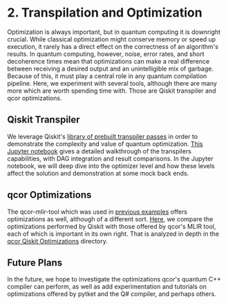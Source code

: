# 2. Transpilation and Optimization

Optimization is always important, but in quantum computing it is downright crucial. While classical optimization might conserve memory or speed up execution, it rarely has a direct effect on the correctness of an algorithm's results. In quantum computing, however, noise, error rates, and short decoherence times mean that optimizations can make a real difference between receiving a desired output and an unintelligible mix of garbage. Because of this, it must play a central role in any quantum compilation pipeline. Here, we experiment with several tools, although there are many more which are worth spending time with. Those are Qiskit transpiler and qcor optimizations.

## Qiskit Transpiler

We leverage Qiskit's [library of prebuilt transpiler passes](https://qiskit.org/documentation/apidoc/transpiler_passes.html) in order to demonstrate the complexity and value of quantum optimization. [This Jupyter notebook](Transpilation_Process_Gate_Optimization.ipynb) gives a detailed walkthrough of the transpilers capabilities, with DAG integration and result comparisons. In the Jupyter notebook, we will deep dive into the optimizer level and how these levels affect the solution and demonstration at some mock back ends.

## qcor Optimizations

The qcor-mlir-tool which was used in [previous examples](../1_Intro_Quantum_Parsers_and_ASTs/) offers optimizations as well, although of a different sort. [Here](2_qcor_Qiskit_Optimizations), we compare the optimizations performed by Qiskit with those offered by qcor's MLIR tool, each of which is important in its own right. That is analyzed in depth in the [qcor Qiskit Optimizations](2_qcor_Qiskit_Optimizations) directory.

## Future Plans

In the future, we hope to investigate the optimizations qcor's quantum C++ compiler can perform, as well as add experimentation and tutorials on optimizations offered by pytket and the Q# compiler, and perhaps others.
